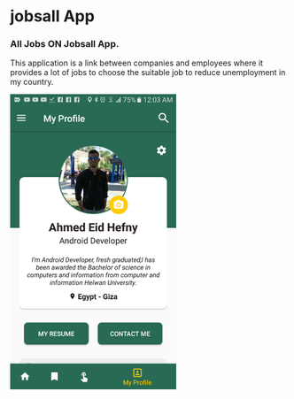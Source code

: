 # jobsall App
### All Jobs ON Jobsall App.

This application is a link between companies and employees where it provides a lot of jobs to choose the suitable job to reduce unemployment in my country.

<img src="Screenshot_20190319-000321.png" width="300" heigh="500"/>
